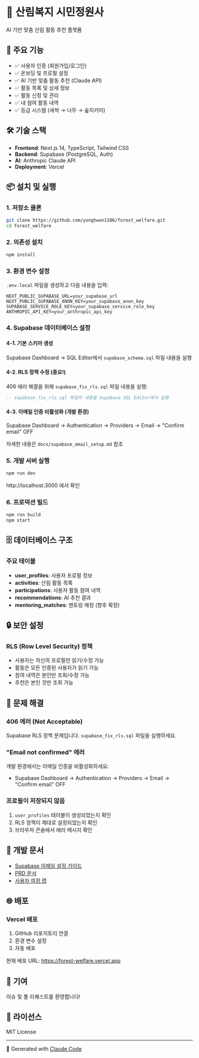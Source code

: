 # 🌲 산림복지 시민정원사

AI 기반 맞춤 산림 활동 추천 플랫폼

## 🚀 주요 기능

- ✅ 사용자 인증 (회원가입/로그인)
- ✅ 온보딩 및 프로필 설정
- ✅ AI 기반 맞춤 활동 추천 (Claude API)
- ✅ 활동 목록 및 상세 정보
- ✅ 활동 신청 및 관리
- ✅ 내 참여 활동 내역
- ✅ 등급 시스템 (새싹 → 나무 → 숲지키미)

## 🛠 기술 스택

- **Frontend**: Next.js 14, TypeScript, Tailwind CSS
- **Backend**: Supabase (PostgreSQL, Auth)
- **AI**: Anthropic Claude API
- **Deployment**: Vercel

## 📦 설치 및 실행

### 1. 저장소 클론

```bash
git clone https://github.com/yonghwan1106/forest_welfare.git
cd forest_welfare
```

### 2. 의존성 설치

```bash
npm install
```

### 3. 환경 변수 설정

`.env.local` 파일을 생성하고 다음 내용을 입력:

```env
NEXT_PUBLIC_SUPABASE_URL=your_supabase_url
NEXT_PUBLIC_SUPABASE_ANON_KEY=your_supabase_anon_key
SUPABASE_SERVICE_ROLE_KEY=your_supabase_service_role_key
ANTHROPIC_API_KEY=your_anthropic_api_key
```

### 4. Supabase 데이터베이스 설정

#### 4-1. 기본 스키마 생성

Supabase Dashboard → SQL Editor에서 `supabase_schema.sql` 파일 내용을 실행

#### 4-2. RLS 정책 수정 (중요!)

406 에러 해결을 위해 `supabase_fix_rls.sql` 파일 내용을 실행:

```sql
-- supabase_fix_rls.sql 파일의 내용을 Supabase SQL Editor에서 실행
```

#### 4-3. 이메일 인증 비활성화 (개발 환경)

Supabase Dashboard → Authentication → Providers → Email → "Confirm email" OFF

자세한 내용은 `docs/supabase_email_setup.md` 참조

### 5. 개발 서버 실행

```bash
npm run dev
```

http://localhost:3000 에서 확인

### 6. 프로덕션 빌드

```bash
npm run build
npm start
```

## 🗄 데이터베이스 구조

### 주요 테이블

- **user_profiles**: 사용자 프로필 정보
- **activities**: 산림 활동 목록
- **participations**: 사용자 활동 참여 내역
- **recommendations**: AI 추천 결과
- **mentoring_matches**: 멘토링 매칭 (향후 확장)

## 🔒 보안 설정

### RLS (Row Level Security) 정책

- 사용자는 자신의 프로필만 읽기/수정 가능
- 활동은 모든 인증된 사용자가 읽기 가능
- 참여 내역은 본인만 조회/수정 가능
- 추천은 본인 것만 조회 가능

## 🐛 문제 해결

### 406 에러 (Not Acceptable)

Supabase RLS 정책 문제입니다. `supabase_fix_rls.sql` 파일을 실행하세요.

### "Email not confirmed" 에러

개발 환경에서는 이메일 인증을 비활성화하세요:
- Supabase Dashboard → Authentication → Providers → Email → "Confirm email" OFF

### 프로필이 저장되지 않음

1. `user_profiles` 테이블이 생성되었는지 확인
2. RLS 정책이 제대로 설정되었는지 확인
3. 브라우저 콘솔에서 에러 메시지 확인

## 📝 개발 문서

- [Supabase 이메일 설정 가이드](./docs/supabase_email_setup.md)
- [PRD 문서](./docs/forest_welfare_prd.md)
- [사용자 여정 맵](./docs/forest_welfare_user_journey.md)

## 🌐 배포

### Vercel 배포

1. GitHub 리포지토리 연결
2. 환경 변수 설정
3. 자동 배포

현재 배포 URL: https://forest-welfare.vercel.app

## 🤝 기여

이슈 및 풀 리퀘스트를 환영합니다!

## 📄 라이선스

MIT License

---

🤖 Generated with [Claude Code](https://claude.com/claude-code)
